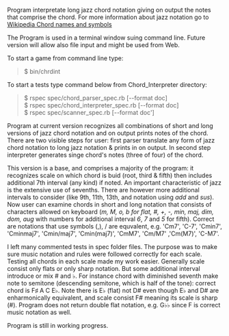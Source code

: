 Program interpretate long jazz chord notation giving on output the notes that comprise the chord.
For more information about jazz notation go to <a href = 'http://en.wikipedia.org/wiki/Chord_names_and_symbols_(popular_music)#Rules_to_decode_chord_names_and_symbols'> Wikipedia Chord names and symbols </a>

The Program is used in a terminal window suing command line. Future version will allow also file input and might be used from Web.

To start a game from command line type:
>$ bin/chrdint

To start a tests type command below from Chord_Interpreter directory:
>   $ rspec spec/chord_parser_spec.rb [--format doc]  
    $ rspec spec/chord_interpreter_spec.rb [--format doc]  
    $ rspec spec/scanner_spec.rb [--format doc']

Program at current version recognizes all combinations of short and long versions of jazz chord notation and on output prints notes of the chord. There are two visible steps for user: first parser translate any form of jazz chord notation to long jazz notation & prints in on output. In second step interpreter generates singe chord's notes (three of four) of the chord.  

This version is a base, and comprises a majority of the program: it recognizes scale on which chord is buid (root, third & fifth) then includes additional 7th interval (any kind) if noted. An important characteristic of jazz is the extensive use of sevenths. There are however more additional intervals to consider (like 9th, 11th, 13th, and notation using <I>add</I> and <I>sus</I>). Now user can examine chords in short and long notation that  consists of characters allowed on keyboard (<I>m, M, o, b for flat, #, +, -, min, maj, dim, dom, aug</I> with numbers for additional interval <I>6</I>, <I>7</I> and <I>5</I> for fifth). Correct are notations that use symbols (,), / are equvalent, e.g. 'Cm7', 'C-7', 'Cmin7', 'Cminmaj7', 'Cmin/maj7', 'Cmin(maj7)', 'CmM7', 'Cm/M7' ,'Cm(M7)', 'C-M7'. 

I left many commented tests in spec folder files. The purpose was to make sure music notation and rules were followed correctly for each scale. Testing all chords in each scale made my work easier. Generally scale consist only flats or only sharp notation. But some additional interval introduce or mix # and ♭. For instance chord with diminished seventh make note to semitone (descending semitone, which is half of the tone): correct chord is F♯	A	C	E♭. Note there is E♭ (flat) not D# even though E♭ and D# are enharmonically equivalent, and scale consist F# meaning its scale is sharp (#). Program does not return double flat notation, e.g. G♭♭ since F is correct music notation as well.

Program is still in working progress.